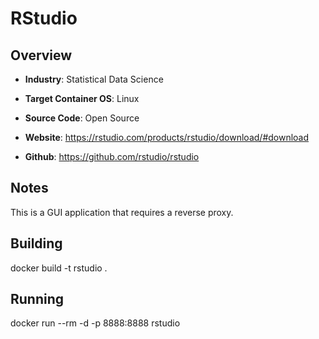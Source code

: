 # RStudio

## Overview
- **Industry**: Statistical Data Science

- **Target Container OS**: Linux

- **Source Code**: Open Source

- **Website**: https://rstudio.com/products/rstudio/download/#download

- **Github**: https://github.com/rstudio/rstudio

## Notes

This is a GUI application that requires a reverse proxy.

## Building

docker build -t rstudio .

## Running
docker run --rm -d -p 8888:8888 rstudio
